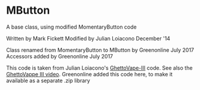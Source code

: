 # MButton
A base class, using modified MomentaryButton code

Written by Mark Fickett
Modified by Julian Loiacono December '14

Class renamed from MomentaryButton to MButton by Greenonline July 2017
Accessors added by Greenonline July 2017

This code is taken from Julian Loiacono's [GhettoVape-III](https://github.com/jcloiacon/ghettovape-III) code.
See also the [GhettoVappe III video](https://www.youtube.com/watch?v=wXBiAZ-3UqU).
Greenonline added this code here, to make it available as a separate .zip library
